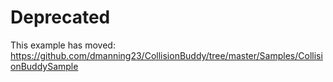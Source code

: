 Deprecated
====================

This example has moved:
https://github.com/dmanning23/CollisionBuddy/tree/master/Samples/CollisionBuddySample